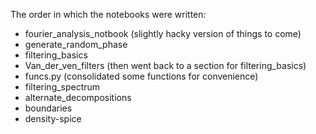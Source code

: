 The order in which the notebooks were written: 

- fourier_analysis_notbook (slightly hacky version of things to come)
- generate_random_phase
- filtering_basics
- Van_der_ven_filters (then went back to a section for filtering_basics)
- funcs.py (consolidated some functions for convenience)
- filtering_spectrum 
- alternate_decompositions
- boundaries
- density-spice
